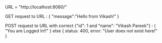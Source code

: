 URL = "http://localhost:8080/"

GET request to URL :
    { "message":"Hello from Vikash!" }

POST request to URL with correct {"id": 1 and "name": "Vikash Pareek"} :
    {
        "You are Logged In!!"
    }
    else {
        status: 400,
        error: "User does not exist here!"
    }